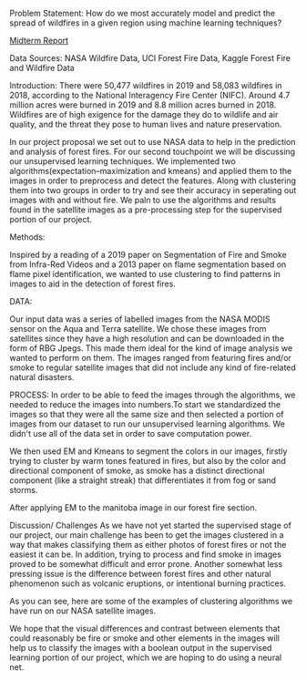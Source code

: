 Problem Statement: How do we most accurately model and predict the spread of wildfires in a given region using machine learning techniques?

<a href="index.md">Midterm Report</a>

Data Sources: NASA Wildfire Data, UCI Forest Fire Data, Kaggle Forest Fire and Wildfire Data

Introduction: 
There were 50,477 wildfires in 2019 and 58,083 wildfires in 2018, according to the National Interagency Fire Center (NIFC). Around 4.7 million acres were burned in 2019 and  8.8 million acres burned in 2018. Wildfires are of high exigence for the damage they do to wildlife and air quality, and the threat they pose to human lives and nature preservation.

In our project proposal we set out to use NASA data to help in the prediction and analysis of forest fires. For our second touchpoint we will be discussing our unsupervised learning techniques. We implemented two algorithms(expectation–maximization and kmeans) and applied them to the images in order to preprocess and detect the features. Along with clustering them into two groups in order to try and see their accuracy in seperating out images with and without fire. We paln to use the algorithms and results found in the satellite images as a pre-processing step for the supervised portion of our project.

Methods:

Inspired by a reading of a 2019 paper on Segmentation of Fire and Smoke from Infra-Red Videos and a 2013 paper on flame segmentation based on flame pixel identification, we wanted to use clustering to find patterns in images to aid in the detection of forest fires. 

DATA:

Our input data was a series of labelled images from the NASA MODIS sensor on the Aqua and Terra satellite. We chose these images from satellites since they have a high resolution and can be downloaded in the form of RBG Jpegs. This made them ideal for the kind of image analysis we wanted to perform on them. The images ranged from featuring fires and/or smoke to regular satellite images that did not include any kind of fire-related natural disasters. 

PROCESS:
In order to be able to feed the images through the algorithms, we needed to reduce the images into numbers.To start we standardized the images so that they were all the same size and then selected a portion of images from our dataset to run our unsupervised learning algorithms. We didn't use all of the data set in order to save computation power.

We then used EM and Kmeans to segment the colors in our images, firstly trying to cluster by warm tones featured in fires, but also by the color and directional component of smoke, as smoke has a distinct directional component (like a straight streak) that differentiates it from fog or sand storms. 

After applying EM to the manitoba image in our forest fire section.

Discussion/ Challenges
As we have not yet started the supervised stage of our project, our main challenge has been to get the images clustered in a way that makes classifying them as either photos of forest fires or not the easiest it can be. In addition, trying to process and find smoke in images proved to be somewhat difficult and error prone. Another somewhat less pressing issue is the difference between forest fires and other natural phenomenon such as volcanic eruptions, or intentional burning practices.

As you can see, here are some of the examples of clustering algorithms we have run on our NASA satellite images.

We hope that the visual differences and contrast between elements that could reasonably be fire or smoke and other elements in the images will help us to classify the images with a boolean output in the supervised learning portion of our project, which we are hoping to do using a neural net.







